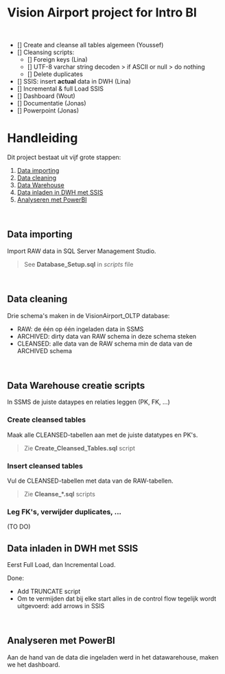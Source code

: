 # Vision Airport project for Intro BI

<br>

- [] Create and cleanse all tables algemeen (Youssef)
- [] Cleansing scripts: 
  * [] Foreign keys (Lina)
  * [] UTF-8 varchar string decoden > if ASCII or null > do nothing
  * [] Delete duplicates 
- [] SSIS: insert **actual** data in DWH (Lina)
- [] Incremental & full Load SSIS
- [] Dashboard (Wout)
- [] Documentatie (Jonas)
- [] Powerpoint (Jonas)

# Handleiding
Dit project bestaat uit vijf grote stappen:
1. [Data importing](#raw)
2. [Data cleaning](#cleansed)
3. [Data Warehouse](#dwh)
4. [Data inladen in DWH met SSIS](#ssis)
5. [Analyseren met PowerBI](#powerbi)

<br>

## Data importing <a name="raw"></a>
Import RAW data in SQL Server Management Studio.
>See **Database_Setup.sql** in *scripts* file
<br>

## Data cleaning <a name="cleansed"></a>
Drie schema's maken in de VisionAirport_OLTP database:
- RAW: de één op één ingeladen data in SSMS
- ARCHIVED: dirty data van RAW schema in deze schema steken
- CLEANSED: alle data van de RAW schema min de data van de ARCHIVED schema
<br>

## Data Warehouse creatie scripts <a name="dwh"></a>
In SSMS de juiste dataypes en relaties leggen (PK, FK, ...)

### Create cleansed tables
Maak alle CLEANSED-tabellen aan met de juiste datatypes en PK's.
>Zie **Create_Cleansed_Tables.sql** script

### Insert cleansed tables
Vul de CLEANSED-tabellen met data van de RAW-tabellen.
>Zie **Cleanse_*.sql** scripts

### Leg FK's, verwijder duplicates, ...
(TO DO)
<br>

## Data inladen in DWH met SSIS <a name="ssis"></a>
Eerst Full Load, dan Incremental Load.

Done: 
- Add TRUNCATE script
- Om te vermijden dat bij elke start alles in de control flow tegelijk wordt uitgevoerd: add arrows in SSIS
<br>

## Analyseren met PowerBI <a name="powerbi"></a>
Aan de hand van de data die ingeladen werd in het datawarehouse, maken we het dashboard.
<br>
